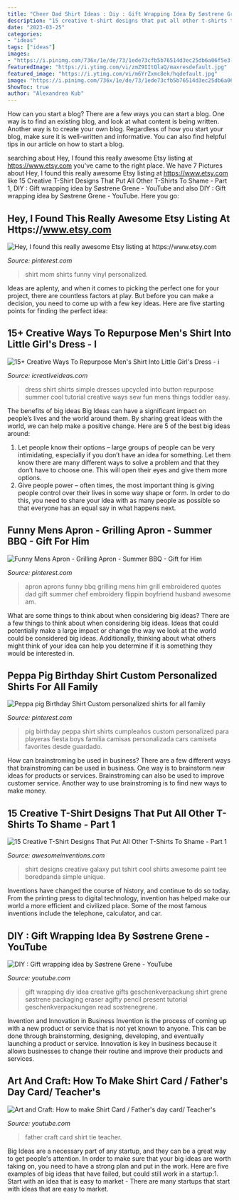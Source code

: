```yaml
---
title: "Cheer Dad Shirt Ideas : Diy : Gift Wrapping Idea By Søstrene Grene"
description: "15 creative t-shirt designs that put all other t-shirts to shame"
date: "2023-03-25"
categories:
- "ideas"
tags: ["ideas"]
images:
- "https://i.pinimg.com/736x/1e/de/73/1ede73cfb5b76514d3ec25db6a06f5e3--mens-apron-aprons.jpg"
featuredImage: "https://i.ytimg.com/vi/zmZ9IItQlaQ/maxresdefault.jpg"
featured_image: "https://i.ytimg.com/vi/m6YrZxmc8ek/hqdefault.jpg"
image: "https://i.pinimg.com/736x/1e/de/73/1ede73cfb5b76514d3ec25db6a06f5e3--mens-apron-aprons.jpg"
ShowToc: true
author: "Alexandrea Kub"
---
```



How can you start a blog?
There are a few ways you can start a blog. One way is to find an existing blog, and look at what content is being written. Another way is to create your own blog. Regardless of how you start your blog, make sure it is well-written and informative. You can also find helpful tips in our article on how to start a blog.

	

		
searching about Hey, I found this really awesome Etsy listing at https://www.etsy.com you've came to the right place. We have 7 Pictures about Hey, I found this really awesome Etsy listing at https://www.etsy.com like 15 Creative T-Shirt Designs That Put All Other T-Shirts To Shame - Part 1, DIY : Gift wrapping idea by Søstrene Grene - YouTube and also DIY : Gift wrapping idea by Søstrene Grene - YouTube. Here you go:
		
    
## Hey, I Found This Really Awesome Etsy Listing At Https://www.etsy.com

<img loading=lazy src="https://i.pinimg.com/736x/8b/aa/51/8baa51573747c6500009616d4387708e.jpg" onerror="this.onerror=null;this.src='https://tse1.mm.bing.net/th?id=OIP.N9G9QIcz_3D1A-UrK3QdLwHaJ4&amp;pid=15.1';" alt="Hey, I found this really awesome Etsy listing at https://www.etsy.com">

_Source: pinterest.com_

>shirt mom shirts funny vinyl personalized. 

	

Ideas are aplenty, and when it comes to picking the perfect one for your project, there are countless factors at play. But before you can make a decision, you need to come up with a few key ideas. Here are five starting points for finding the perfect idea:

    
## 15+ Creative Ways To Repurpose Men&#039;s Shirt Into Little Girl&#039;s Dress - I

<img loading=lazy src="http://www.icreativeideas.com/wp-content/uploads/2017/01/shirtdress6.jpg" onerror="this.onerror=null;this.src='https://tse2.mm.bing.net/th?id=OIP.YaYEz9fLKoedh_U6VNCbmQHaIF&amp;pid=15.1';" alt="15+ Creative Ways To Repurpose Men&#039;s Shirt Into Little Girl&#039;s Dress - i">

_Source: icreativeideas.com_

>dress shirt shirts simple dresses upcycled into button repurpose summer cool tutorial creative ways sew fun mens things toddler easy. 

	

The benefits of big ideas
Big Ideas can have a significant impact on people’s lives and the world around them. By sharing great ideas with the world, we can help make a positive change. Here are 5 of the best big ideas around: 
1. Let people know their options – large groups of people can be very intimidating, especially if you don’t have an idea for something. Let them know there are many different ways to solve a problem and that they don’t have to choose one. This will open their eyes and give them more options. 
2. Give people power – often times, the most important thing is giving people control over their lives in some way shape or form. In order to do this, you need to share your idea with as many people as possible so that everyone has an equal say in what happens next. 

    
## Funny Mens Apron - Grilling Apron - Summer BBQ - Gift For Him

<img loading=lazy src="https://i.pinimg.com/736x/1e/de/73/1ede73cfb5b76514d3ec25db6a06f5e3--mens-apron-aprons.jpg" onerror="this.onerror=null;this.src='https://tse4.mm.bing.net/th?id=OIP.ubD9J1993I6v0Ar9aRTE6AHaHa&amp;pid=15.1';" alt="Funny Mens Apron - Grilling Apron - Summer BBQ - Gift for Him">

_Source: pinterest.com_

>apron aprons funny bbq grilling mens him grill embroidered quotes dad gift summer chef embroidery flippin boyfriend husband awesome am. 

	

What are some things to think about when considering big ideas?
There are a few things to think about when considering big ideas. Ideas that could potentially make a large impact or change the way we look at the world could be considered big ideas. Additionally, thinking about what others might think of your idea can help you determine if it is something they would be interested in.

    
## Peppa Pig Birthday Shirt Custom Personalized Shirts For All Family

<img loading=lazy src="https://i.pinimg.com/736x/4b/15/84/4b1584ee0d6a5bbdfabec3155907337c--pig-birthday-birthday-shirts.jpg" onerror="this.onerror=null;this.src='https://tse4.mm.bing.net/th?id=OIP.F5P7bxDkJp-wJW42JVCk0wHaGj&amp;pid=15.1';" alt="Peppa pig Birthday Shirt Custom personalized shirts for all family">

_Source: pinterest.com_

>pig birthday peppa shirt shirts cumpleaños custom personalized para playeras fiesta boys familia camisas personalizada cars camiseta favorites desde guardado. 

	

How can brainstroming be used in business?
There are a few different ways that brainstroming can be used in business. One way is to brainstorm new ideas for products or services. Brainstroming can also be used to improve customer service. Another way to use brainstroming is to find new ways to make money.

    
## 15 Creative T-Shirt Designs That Put All Other T-Shirts To Shame - Part 1

<img loading=lazy src="http://www.awesomeinventions.com/wp-content/uploads/2015/02/tshirt-galaxy.jpg" onerror="this.onerror=null;this.src='https://tse3.mm.bing.net/th?id=OIP.Y5kZ5NVdWWgE4gyYuOuuJwHaHp&amp;pid=15.1';" alt="15 Creative T-Shirt Designs That Put All Other T-Shirts To Shame - Part 1">

_Source: awesomeinventions.com_

>shirt designs creative galaxy put tshirt cool shirts awesome paint tee boredpanda simple unique. 

	

Inventions have changed the course of history, and continue to do so today. From the printing press to digital technology, invention has helped make our world a more efficient and civilized place. Some of the most famous inventions include the telephone, calculator, and car.

    
## DIY : Gift Wrapping Idea By Søstrene Grene - YouTube

<img loading=lazy src="https://i.ytimg.com/vi/m6YrZxmc8ek/hqdefault.jpg" onerror="this.onerror=null;this.src='https://tse3.mm.bing.net/th?id=OIP.n1vjc5TrU4BW8JIjgNZy1gHaFj&amp;pid=15.1';" alt="DIY : Gift wrapping idea by Søstrene Grene - YouTube">

_Source: youtube.com_

>gift wrapping diy idea creative gifts geschenkverpackung shirt grene søstrene packaging eraser agifty pencil present tutorial geschenkverpackungen read sostrenegrene. 

	

Invention and Innovation in Business
Invention is the process of coming up with a new product or service that is not yet known to anyone. This can be done through brainstorming, designing, developing, and eventually launching a product or service. Innovation is key in business because it allows businesses to change their routine and improve their products and services.

    
## Art And Craft: How To Make Shirt Card / Father&#039;s Day Card/ Teacher&#039;s

<img loading=lazy src="https://i.ytimg.com/vi/zmZ9IItQlaQ/maxresdefault.jpg" onerror="this.onerror=null;this.src='https://tse2.mm.bing.net/th?id=OIP.QYPYAmQbiUom5-IZcQFf-gHaEK&amp;pid=15.1';" alt="Art and Craft: How to make Shirt Card / Father&#039;s day card/ Teacher&#039;s">

_Source: youtube.com_

>father craft card shirt tie teacher. 

	

Big Ideas are a necessary part of any startup, and they can be a great way to get people's attention. In order to make sure that your big ideas are worth taking on, you need to have a strong plan and put in the work. Here are five examples of big ideas that have failed, but could still work in a startup:1. Start with an idea that is easy to market - There are many startups that start with ideas that are easy to market.

